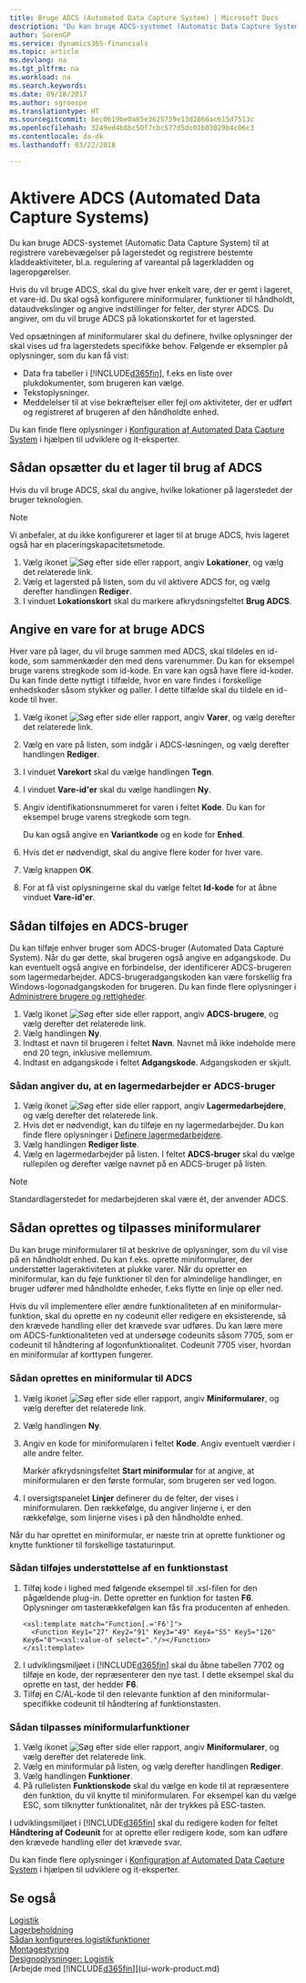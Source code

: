 ```yaml
---
title: Bruge ADCS (Automated Data Capture System) | Microsoft Docs
description: "Du kan bruge ADCS-systemet (Automatic Data Capture System) til at registrere varebevægelser på lagerstedet og registrere bestemte kladdeaktiviteter, bl.a. regulering af vareantal på lagerkladden og lageropgørelser."
author: SorenGP
ms.service: dynamics365-financials
ms.topic: article
ms.devlang: na
ms.tgt_pltfrm: na
ms.workload: na
ms.search.keywords: 
ms.date: 09/18/2017
ms.author: sgroespe
ms.translationtype: HT
ms.sourcegitcommit: bec0619be0a65e3625759e13d2866ac615d7513c
ms.openlocfilehash: 3249ed4b8bc50f7cbc577d5dc01b03029b4c06c3
ms.contentlocale: da-dk
ms.lasthandoff: 03/22/2018

---
```

# <a name="enable-automated-data-capture-systems-adcs"></a>Aktivere ADCS (Automated Data Capture Systems)
Du kan bruge ADCS-systemet (Automatic Data Capture System) til at registrere varebevægelser på lagerstedet og registrere bestemte kladdeaktiviteter, bl.a. regulering af vareantal på lagerkladden og lageropgørelser.  

Hvis du vil bruge ADCS, skal du give hver enkelt vare, der er gemt i lageret, et vare-id. Du skal også konfigurere miniformularer, funktioner til håndholdt, dataudvekslinger og angive indstillinger for felter, der styrer ADCS. Du angiver, om du vil bruge ADCS på lokationskortet for et lagersted.

Ved opsætningen af miniformularer skal du definere, hvilke oplysninger der skal vises ud fra lagerstedets specifikke behov. Følgende er eksempler på oplysninger, som du kan få vist:  

- Data fra tabeller i [!INCLUDE[d365fin](includes/d365fin_md.md)], f.eks en liste over plukdokumenter, som brugeren kan vælge.  
- Tekstoplysninger.  
- Meddelelser til at vise bekræftelser eller fejl om aktiviteter, der er udført og registreret af brugeren af den håndholdte enhed.

Du kan finde flere oplysninger i [Konfiguration af Automated Data Capture System](/dynamics-nav/Configuring-Automated-Data-Capture-System) i hjælpen til udviklere og it-eksperter.

## <a name="to-set-up-a-warehouse-to-use-adcs"></a>Sådan opsætter du et lager til brug af ADCS  
Hvis du vil bruge ADCS, skal du angive, hvilke lokationer på lagerstedet der bruger teknologien.  

> [!NOTE]  
>  Vi anbefaler, at du ikke konfigurerer et lager til at bruge ADCS, hvis lageret også har en placeringskapacitetsmetode.

1.  Vælg ikonet ![Søg efter side eller rapport](media/ui-search/search_small.png "Ikonet Søg efter side eller rapport"), angiv **Lokationer**, og vælg det relaterede link.
2.  Vælg et lagersted på listen, som du vil aktivere ADCS for, og vælg derefter handlingen **Rediger**.
3. I vinduet **Lokationskort** skal du markere afkrydsningsfeltet **Brug ADCS**.  

## <a name="to-specify-an-item-to-use-adcs"></a>Angive en vare for at bruge ADCS  
Hver vare på lager, du vil bruge sammen med ADCS, skal tildeles en id-kode, som sammenkæder den med dens varenummer. Du kan for eksempel bruge varens stregkode som id-kode. En vare kan også have flere id-koder. Du kan finde dette nyttigt i tilfælde, hvor en vare findes i forskellige enhedskoder såsom stykker og paller. I dette tilfælde skal du tildele en id-kode til hver.    

1.  Vælg ikonet ![Søg efter side eller rapport](media/ui-search/search_small.png "Ikonet Søg efter side eller rapport"), angiv **Varer**, og vælg derefter det relaterede link.  
2.  Vælg en vare på listen, som indgår i ADCS-løsningen, og vælg derefter handlingen **Rediger**.
3. I vinduet **Varekort** skal du vælge handlingen **Tegn**.
4. I vinduet **Vare-id'er** skal du vælge handlingen **Ny**.
5. Angiv identifikationsnummeret for varen i feltet **Kode**. Du kan for eksempel bruge varens stregkode som tegn.  

    Du kan også angive en **Variantkode** og en kode for **Enhed**.  

6. Hvis det er nødvendigt, skal du angive flere koder for hver vare.
7. Vælg knappen **OK**.  
8.  For at få vist oplysningerne skal du vælge feltet **Id-kode** for at åbne vinduet **Vare-id'er**.

## <a name="to-add-an-adcs-user"></a>Sådan tilføjes en ADCS-bruger  
Du kan tilføje enhver bruger som ADCS-bruger (Automated Data Capture System). Når du gør dette, skal brugeren også angive en adgangskode. Du kan eventuelt også angive en forbindelse, der identificerer ADCS-brugeren som lagermedarbejder. ADCS-brugeradgangskoden kan være forskellig fra Windows-logonadgangskoden for brugeren. Du kan finde flere oplysninger i [Administrere brugere og rettigheder](ui-how-users-permissions.md).

1.  Vælg ikonet ![Søg efter side eller rapport](media/ui-search/search_small.png "Ikonet Søg efter side eller rapport"), angiv **ADCS-brugere**, og vælg derefter det relaterede link.  
2. Vælg handlingen **Ny**.  
3.  Indtast et navn til brugeren i feltet **Navn**. Navnet må ikke indeholde mere end 20 tegn, inklusive mellemrum.  
4.  Indtast en adgangskode i feltet **Adgangskode**. Adgangskoden er skjult.  

### <a name="to-specify-that-a-warehouse-employee-is-an-adcs-user"></a>Sådan angiver du, at en lagermedarbejder er ADCS-bruger  
1.  Vælg ikonet ![Søg efter side eller rapport](media/ui-search/search_small.png "Ikonet Søg efter side eller rapport"), angiv **Lagermedarbejdere**, og vælg derefter det relaterede link.  
2.  Hvis det er nødvendigt, kan du tilføje en ny lagermedarbejder. Du kan finde flere oplysninger i [Definere lagermedarbejdere](warehouse-how-to-set-up-warehouse-employees.md).  
3.  Vælg handlingen **Rediger liste**.  
4.  Vælg en lagermedarbejder på listen. I feltet **ADCS-bruger** skal du vælge rullepilen og derefter vælge navnet på en ADCS-bruger på listen.  

> [!NOTE]  
>  Standardlagerstedet for medarbejderen skal være ét, der anvender ADCS.

## <a name="to-create-and-customize-miniforms"></a>Sådan oprettes og tilpasses miniformularer
Du kan bruge miniformularer til at beskrive de oplysninger, som du vil vise på en håndholdt enhed. Du kan f.eks. oprette miniformularer, der understøtter lageraktiviteten at plukke varer. Når du opretter en miniformular, kan du føje funktioner til den for almindelige handlinger, en bruger udfører med håndholdte enheder, f.eks flytte en linje op eller ned.  

Hvis du vil implementere eller ændre funktionaliteten af en miniformular-funktion, skal du oprette en ny codeunit eller redigere en eksisterende, så den krævede handling eller det krævede svar udføres. Du kan lære mere om ADCS-funktionaliteten ved at undersøge codeunits såsom 7705, som er codeunit til håndtering af logonfunktionalitet. Codeunit 7705 viser, hvordan en miniformular af korttypen fungerer.  

### <a name="to-create-a-miniform-for-adcs"></a>Sådan oprettes en miniformular til ADCS  
1.  Vælg ikonet ![Søg efter side eller rapport](media/ui-search/search_small.png "Ikonet Søg efter side eller rapport"), angiv **Miniformularer**, og vælg derefter det relaterede link.  
2. Vælg handlingen **Ny**.  
3.  Angiv en kode for miniformularen i feltet **Kode**. Angiv eventuelt værdier i alle andre felter.  

    Markér afkrydsningsfeltet **Start miniformular** for at angive, at miniformularen er den første formular, som brugeren ser ved logon.  

4.  I oversigtspanelet **Linjer** definerer du de felter, der vises i miniformularen. Den rækkefølge, du angiver linjerne i, er den rækkefølge, som linjerne vises i på den håndholdte enhed.  

Når du har oprettet en miniformular, er næste trin at oprette funktioner og knytte funktioner til forskellige tastaturinput.  

### <a name="to-add-support-for-a-function-key"></a>Sådan tilføjes understøttelse af en funktionstast  
1.  Tilføj kode i lighed med følgende eksempel til .xsl-filen for den pågældende plug-in. Dette opretter en funktion for tasten **F6**. Oplysninger om tasterækkefølgen kan fås fra producenten af enheden.  
    ```  
    <xsl:template match="Function[.='F6']">  
      <Function Key1="27" Key2="91" Key3="49" Key4="55" Key5="126" Key6="0"><xsl:value-of select="."/></Function>  
    </xsl:template>  

    ```  
2.  I udviklingsmiljøet i [!INCLUDE[d365fin](includes/d365fin_md.md)] skal du åbne tabellen 7702 og tilføje en kode, der repræsenterer den nye tast. I dette eksempel skal du oprette en tast, der hedder **F6**.  
3.  Tilføj en C/AL-kode til den relevante funktion af den miniformular-specifikke codeunit til håndtering af funktionstasten.  

### <a name="to-customize-miniform-functions"></a>Sådan tilpasses miniformularfunktioner  
1.  Vælg ikonet ![Søg efter side eller rapport](media/ui-search/search_small.png "Ikonet Søg efter side eller rapport"), angiv **Miniformularer**, og vælg derefter det relaterede link.  
2.  Vælg en miniformular på listen, og vælg derefter handlingen **Rediger**.  
3.  Vælg handlingen **Funktioner**.  
4.  På rullelisten **Funktionskode** skal du vælge en kode til at repræsentere den funktion, du vil knytte til miniformularen. For eksempel kan du vælge ESC, som tilknytter funktionalitet, når der trykkes på ESC-tasten.  

I udviklingsmiljøet i [!INCLUDE[d365fin](includes/d365fin_md.md)] skal du redigere koden for feltet **Håndtering af Codeunit** for at oprette eller redigere kode, som kan udføre den krævede handling eller det krævede svar.

Du kan finde flere oplysninger i [Konfiguration af Automated Data Capture System](/dynamics-nav/Configuring-Automated-Data-Capture-System) i hjælpen til udviklere og it-eksperter.

## <a name="see-also"></a>Se også  
[Logistik](warehouse-manage-warehouse.md)  
[Lagerbeholdning](inventory-manage-inventory.md)  
[Sådan konfigureres logistikfunktioner](warehouse-setup-warehouse.md)     
[Montagestyring](assembly-assemble-items.md)    
[Designoplysninger: Logistik](design-details-warehouse-management.md)  
[Arbejde med [!INCLUDE[d365fin](includes/d365fin_md.md)]](ui-work-product.md)

